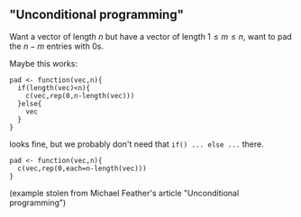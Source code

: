 ## "Unconditional programming"

Want a vector of length $n$ but have a vector of length $1 \leq m \leq n$, want to pad the $n-m$ entries with 0s.

Maybe this works:

<!--?prettify-->

    pad <- function(vec,n){
      if(length(vec)<n){
        c(vec,rep(0,n-length(vec)))
      }else{
        vec
      }
    }


looks fine, but we probably don't need that `if() ... else ...` there.

<!--?prettify-->

    pad <- function(vec,n){
      c(vec,rep(0,each=n-length(vec)))
    }

(example stolen from Michael Feather's article "Unconditional programming")




